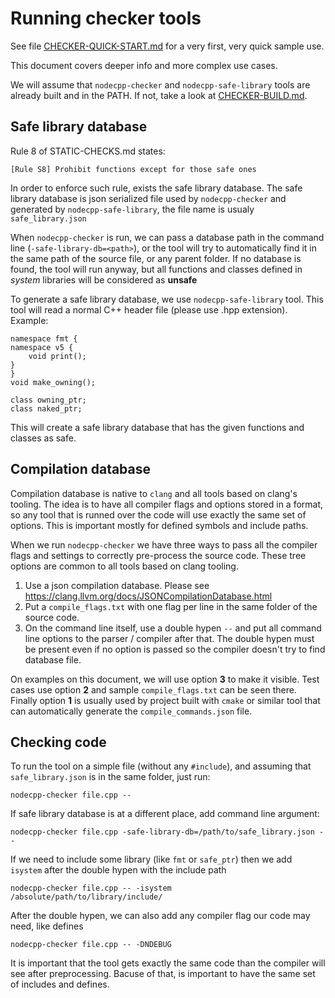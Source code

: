 

Running checker tools
=====================

See file [CHECKER-QUICK-START.md](CHECKER-QUICK-START.md) for a very first, very quick sample use.

This document covers deeper info and more complex use cases.


We will assume that `nodecpp-checker` and `nodecpp-safe-library` tools are already built and in the PATH.
If not, take a look at [CHECKER-BUILD.md](CHECKER-BUILD.md).



Safe library database
---------------------

Rule 8 of STATIC-CHECKS.md states:

	[Rule S8] Prohibit functions except for those safe ones

In order to enforce such rule, exists the safe library database.
The safe library database is json serialized file used by `nodecpp-checker` and generated by `nodecpp-safe-library`, the file name is usualy `safe_library.json`

When `nodecpp-checker` is run, we can pass a database path in the command line (`-safe-library-db=<path>`), or the tool will try to automatically find it in the same path of the source file, or any parent folder.
If no database is found, the tool will run anyway, but all functions and classes defined in _system_ libraries will be considered as __unsafe__


To generate a safe library database, we use `nodecpp-safe-library` tool. This tool will read a normal C++ header file (please use .hpp extension). Example:

	namespace fmt {
	namespace v5 {
		void print();
	}	
	}
	void make_owning();

	class owning_ptr;
	class naked_ptr;

This will create a safe library database that has the given functions and classes as safe.


Compilation database
--------------------

Compilation database is native to `clang` and all tools based on clang's tooling. The idea is to have all compiler flags and options stored in a format, so any tool that is runned over the code will use exactly the same set of options.
This is important mostly for defined symbols and include paths.

When we run `nodecpp-checker` we have three ways to pass all the compiler flags and settings to correctly pre-process the source code. These tree options are common to all tools based on clang tooling.

1. Use a json compilation database. Please see https://clang.llvm.org/docs/JSONCompilationDatabase.html
2. Put a `compile_flags.txt` with one flag per line in the same folder of the source code.
3. On the command line itself, use a double hypen `--` and put all command line options to the parser / compiler after that. The double hypen must be present even if no option is passed so the compiler doesn't try to find database file.


On examples on this document, we will use option __3__ to make it visible.
Test cases use option __2__ and sample `compile_flags.txt` can be seen there.
Finally option __1__ is usually used by project built with `cmake` or similar tool that can automatically generate the `compile_commands.json` file.


Checking code
-------------
To run the tool on a simple file (without any `#include`), and assuming that `safe_library.json` is in the same folder, just run:

	nodecpp-checker file.cpp --

If safe library database is at a different place, add command line argument:

	nodecpp-checker file.cpp -safe-library-db=/path/to/safe_library.json --


If we need to include some library (like `fmt` or `safe_ptr`) then we add `isystem` after the double hypen with the include path

	nodecpp-checker file.cpp -- -isystem /absolute/path/to/library/include/

After the double hypen, we can also add any compiler flag our code may need, like defines

	nodecpp-checker file.cpp -- -DNDEBUG


It is important that the tool gets exactly the same code than the compiler will see after preprocessing.
Bacuse of that, is important to have the same set of includes and defines.

